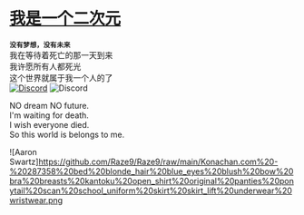 # [ 我是一个二次元](https://zh.m.wikipedia.org/zh-hans/ACG)
__`没有梦想，没有未来`__<br>
我在等待着死亡的那一天到来<br>
我许愿所有人都死光<br>
这个世界就属于我一个人的了<br>
[![Discord](https://img.shields.io/badge/Discord-失败者REMAKE联盟-%235865F2?style=flat-square&logo=discord)](https://discord.gg/Sa2K5AuFg8) ![Discord](https://img.shields.io/discord/1008361485984071781?label=%20&style=plastic) <br>

NO dream  NO future.<br>
I'm waiting for death.<br>
I wish everyone died.<br>
So this world is belongs to me.


![Aaron Swartz]https://github.com/Raze9/Raze9/raw/main/Konachan.com%20-%20287358%20bed%20blonde_hair%20blue_eyes%20blush%20bow%20bra%20breasts%20kantoku%20open_shirt%20original%20panties%20ponytail%20scan%20school_uniform%20skirt%20skirt_lift%20underwear%20wristwear.png

